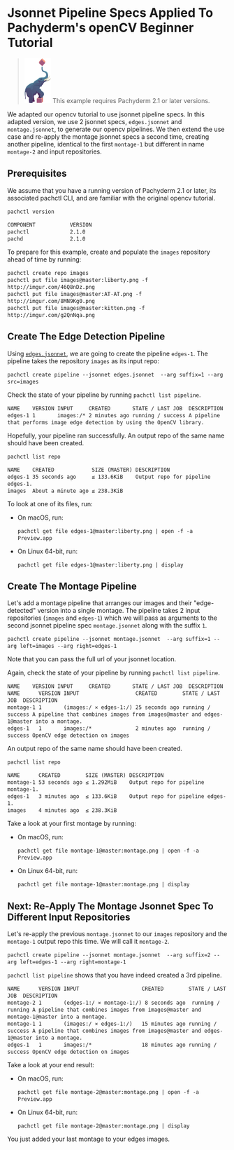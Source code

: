 # Jsonnet Pipeline Specs Applied To Pachyderm's openCV Beginner Tutorial

>![pach_logo](../../img/pach_logo.svg) This example requires Pachyderm 2.1 or later versions.

We adapted our opencv tutorial to use jsonnet pipeline specs. In this adapted version, we use 2 jsonnet specs, `edges.jsonnet` and `montage.jsonnet`, to generate our opencv pipelines.
We then extend the use case and re-apply the montage jsonnet specs a second time, creating another pipeline, identical to the first `montage-1` but different in name `montage-2` and input repositories.
## Prerequisites

We assume that you have a running version of Pachyderm 2.1 or later, its associated pachctl CLI, and are familiar with the original opencv tutorial.

```shell
pachctl version
```
```
COMPONENT           VERSION
pachctl             2.1.0
pachd               2.1.0
```

To prepare for this example, create and populate the `images` repository ahead of time by running:
```shell
pachctl create repo images
pachctl put file images@master:liberty.png -f http://imgur.com/46Q8nDz.png
pachctl put file images@master:AT-AT.png -f http://imgur.com/8MN9Kg0.png
pachctl put file images@master:kitten.png -f http://imgur.com/g2QnNqa.png
```

## Create The Edge Detection Pipeline

Using [`edges.jsonnet`](../edges.jsonnet), we are going to create the pipeline `edges-1`. The pipeline takes the repository `images` as its input repo:

```shell
pachctl create pipeline --jsonnet edges.jsonnet  --arg suffix=1 --arg src=images
```

Check the state of your pipeline by running `pachctl list pipeline`.
```
NAME    VERSION INPUT     CREATED       STATE / LAST JOB  DESCRIPTION
edges-1 1       images:/* 2 minutes ago running / success A pipeline that performs image edge detection by using the OpenCV library.
```

Hopefully, your pipeline ran successfully. An output repo of the same name should have been created.
```shell
pachctl list repo
```

```
NAME    CREATED            SIZE (MASTER) DESCRIPTION
edges-1 35 seconds ago     ≤ 133.6KiB    Output repo for pipeline edges-1.
images  About a minute ago ≤ 238.3KiB
```
To look at one of its files, run:

- On macOS, run:
  ```shell
  pachctl get file edges-1@master:liberty.png | open -f -a Preview.app
  ```
- On Linux 64-bit, run:
  ```shell
  pachctl get file edges-1@master:liberty.png | display
  ```

## Create The Montage Pipeline

Let's add a montage pipeline that arranges our images and their "edge-detected" version into a single montage. The pipeline takes 2 input repositories (`images` and `edges-1`) which we will pass as arguments to the second jsonnet pipeline spec `montage.jsonnet` along with the suffix `1`.

```shell
pachctl create pipeline --jsonnet montage.jsonnet  --arg suffix=1 --arg left=images --arg right=edges-1
```

Note that you can pass the full url of your jsonnet location.

Again, check the state of your pipeline by running `pachctl list pipeline`.
```
NAME    VERSION INPUT     CREATED       STATE / LAST JOB  DESCRIPTION
NAME      VERSION INPUT                  CREATED        STATE / LAST JOB  DESCRIPTION
montage-1 1       (images:/ ⨯ edges-1:/) 25 seconds ago running / success A pipeline that combines images from images@master and edges-1@master into a montage.
edges-1   1       images:/*              2 minutes ago  running / success OpenCV edge detection on images
```

An output repo of the same name should have been created.
```shell
pachctl list repo
```

```
NAME      CREATED        SIZE (MASTER) DESCRIPTION
montage-1 53 seconds ago ≤ 1.292MiB    Output repo for pipeline montage-1.
edges-1   3 minutes ago  ≤ 133.6KiB    Output repo for pipeline edges-1.
images    4 minutes ago  ≤ 238.3KiB
```

Take a look at your first montage by running:

- On macOS, run:
  ```shell
  pachctl get file montage-1@master:montage.png | open -f -a Preview.app
  ```
- On Linux 64-bit, run:
  ```shell
  pachctl get file montage-1@master:montage.png | display
  ```

## Next: Re-Apply The Montage Jsonnet Spec To Different Input Repositories

Let's re-apply the previous `montage.jsonnet` to our `images` repository and the `montage-1` output repo this time. We will call it `montage-2`.

```shell
pachctl create pipeline --jsonnet montage.jsonnet  --arg suffix=2 --arg left=edges-1 --arg right=montage-1
```

`pachctl list pipeline` shows that you have indeed created a 3rd pipeline.

```
NAME      VERSION INPUT                    CREATED        STATE / LAST JOB  DESCRIPTION
montage-2 1       (edges-1:/ ⨯ montage-1:/) 8 seconds ago  running / running A pipeline that combines images from images@master and montage-1@master into a montage.
montage-1 1       (images:/ ⨯ edges-1:/)   15 minutes ago running / success A pipeline that combines images from images@master and edges-1@master into a montage.
edges-1   1       images:/*                18 minutes ago running / success OpenCV edge detection on images
```

Take a look at your end result:

- On macOS, run:
  ```shell
  pachctl get file montage-2@master:montage.png | open -f -a Preview.app
  ```
- On Linux 64-bit, run:
  ```shell
  pachctl get file montage-2@master:montage.png | display
  ```
You just added your last montage to your edges images.
